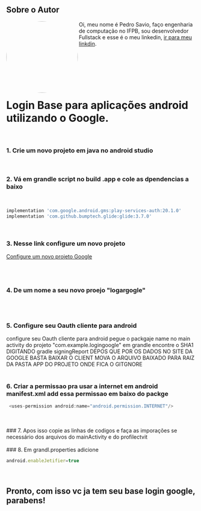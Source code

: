 
## Sobre o Autor
<img   style="border-radius: 50%"  align="left" width="190" height="190" margin-right="150px"  src="https://lh3.googleusercontent.com/pw/AM-JKLUq-TgjEzhoVY_CtieDZgnZNOoIGyAubOEKisc2FKt7HMCSVv4DGHZjixw4Z2_yomTtgUKr0kxFUyUdmOuTyJnQfhgzXEyOVk6JoajO58wYDtWcrDF-EPRjaE1hj2EsZtM-OYgQsDjHGjdny1yGetxeWw=s250-no?authuser=0"> Oi, meu nome é Pedro Savio, faço engenharia de computação no IFPB, sou desenvolvedor Fullstack e esse é o meu linkedin,  [ir para meu linkdin](https://www.linkedin.com/in/pedro-s-04a300129/).

<br/><br/><br/><br/><br/>


# Login Base para aplicações android utilizando o Google.
<br/>

### 1. Crie um novo projeto em java no android studio

<br/>

### 2. Vá em grandle script no build .app e cole as dpendencias a baixo

<br/>

```javascript
implementation 'com.google.android.gms:play-services-auth:20.1.0'
implementation 'com.github.bumptech.glide:glide:3.7.0'
```
<br/>

### 3. Nesse link configure um novo projeto 

[Configure um novo projeto Google](https://developers.google.com/identity/sign-in/android/start-integrating)

<br/>

<br/>

### 4. De um nome a seu novo proejo "logargogle"

<br/>

<br/>

### 5. Configure seu Oauth cliente para android
configure seu Oauth cliente para android
pegue o packgaje name no main activity do projeto "com.example.logingoogle"
em grandle encontre o SHA1 DIGITANDO gradle signingReport
DEPOS QUE POR OS DADOS NO SITE DA GOOGLE BASTA BAIXAR O CLIENT
MOVA O ARQUIVO BAIXADO PARA RAIZ DA PASTA APP DO PROJETO ONDE FICA O GITGNORE
<br/>
<br/>
### 6. Criar a permissao pra usar a internet em android manifest.xml add essa permissao em baixo do packge 
```javascript
 <uses-permission android:name="android.permission.INTERNET"/>
```
<br/>
<br/>
### 7. Apos isso copie as linhas de codigos e faça as imporações se necessário dos arquivos do mainActivity e do profilectvit

<br/>

<br/>
### 8. Em grandl.properties adicione

```javascript
android.enableJetifier=true
```

<br/>



## Pronto, com isso vc ja tem seu base login google, parabens!

